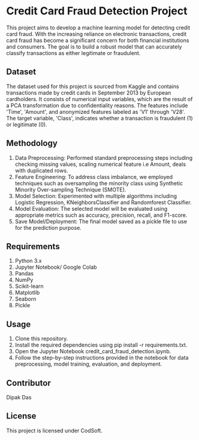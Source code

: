 
# Credit Card Fraud Detection Project
This project aims to develop a machine learning model for detecting credit card fraud. With the increasing reliance on electronic transactions, credit card fraud has become a significant concern for both financial institutions and consumers. The goal is to build a robust model that can accurately classify transactions as either legitimate or fraudulent.


## Dataset
The dataset used for this project is sourced from Kaggle and contains transactions made by credit cards in September 2013 by European cardholders. It consists of numerical input variables, which are the result of a PCA transformation due to confidentiality reasons. The features include 'Time', 'Amount', and anonymized features labeled as 'V1' through 'V28'. The target variable, 'Class', indicates whether a transaction is fraudulent (1) or legitimate (0).
## Methodology
1. Data Preprocessing: Performed standard preprocessing steps including checking missing values, scaling numerical feature i.e Amount, deals with duplicated rows.
2. Feature Engineering: To address class imbalance, we employed techniques such as oversampling the minority class using Synthetic Minority Over-sampling Technique (SMOTE).
3. Model Selection: Experimented with multiple algorithms including Logistic Regression,  KNeighborsClassifier and Randomforest Classifier.
4. Model Evaluation: The selected model will be evaluated using appropriate metrics such as accuracy, precision, recall, and F1-score.
6. Save Model/Deployment: The final model saved as a pickle file to use for the prediction purpose.
## Requirements
1. Python 3.x
2. Jupyter Notebook/ Google Colab
3. Pandas
4. NumPy
5. Scikit-learn
6. Matplotlib
7. Seaborn
8. Pickle
## Usage
1. Clone this repository.
2. Install the required dependencies using pip install -r requirements.txt.
3. Open the Jupyter Notebook credit_card_fraud_detection.ipynb.
4. Follow the step-by-step instructions provided in the notebook for data preprocessing, model training, evaluation, and deployment.
## Contributor
Dipak Das


## License
This project is licensed under CodSoft.
